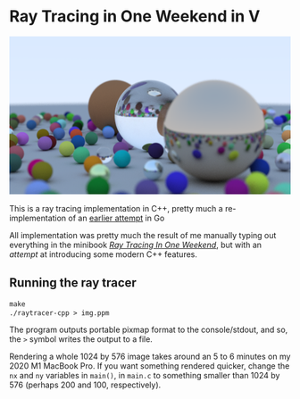 # Ray Tracing in One Weekend in V

![Output from ray tracing](/output.png)

This is a ray tracing implementation in C++, pretty much a re-implementation of an [earlier attempt](https://github.com/shovon/raytracing-golang) in Go

All implementation was pretty much the result of me manually typing out everything in the minibook _[Ray Tracing In One Weekend](https://www.amazon.ca/Ray-Tracing-Weekend-Minibooks-Book-ebook/dp/B01B5AODD8)_, but with an _attempt_ at introducing some modern C++ features.

## Running the ray tracer

```
make
./raytracer-cpp > img.ppm
```

The program outputs portable pixmap format to the console/stdout, and so, the `>` symbol writes the output to a file.

Rendering a whole 1024 by 576 image takes around an 5 to 6 minutes on my 2020 M1 MacBook Pro. If you want something rendered quicker, change the `nx` and `ny` variables in `main()`, in `main.c` to something smaller than 1024 by 576 (perhaps 200 and 100, respectively).
